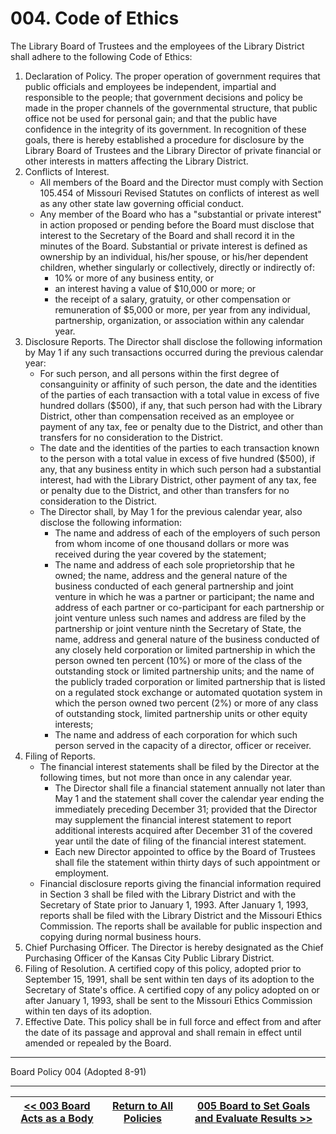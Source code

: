 # 004. Code of Ethics

The Library Board of Trustees and the employees of the Library District shall adhere to the following Code of Ethics:

1. Declaration of Policy. The proper operation of government requires that public officials and employees be independent, impartial and responsible to the people; that government decisions and policy be made in the proper channels of the governmental structure, that public office not be used for personal gain; and that the public have confidence in the integrity of its government. In recognition of these goals, there is hereby established a procedure for disclosure by the Library Board of Trustees and the Library Director of private financial or other interests in matters affecting the Library District.
2. Conflicts of Interest.
   - All members of the Board and the Director must comply with Section 105.454 of Missouri Revised Statutes on conflicts of interest as well as any other state law governing official conduct.
   - Any member of the Board who has a "substantial or private interest" in action proposed or pending before the Board must disclose that interest to the Secretary of the Board and shall record it in the minutes of the Board. Substantial or private interest is defined as ownership by an individual, his/her spouse, or his/her dependent children, whether singularly or collectively, directly or indirectly of:
     - 10% or more of any business entity, or
     - an interest having a value of \$10,000 or more; or
     - the receipt of a salary, gratuity, or other compensation or remuneration of \$5,000 or more, per year from any individual, partnership, organization, or association within any calendar year.
3. Disclosure Reports. The Director shall disclose the following information by May 1 if any such transactions occurred during the previous calendar year:
   - For such person, and all persons within the first degree of consanguinity or affinity of such person, the date and the identities of the parties of each transaction with a total value in excess of five hundred dollars (\$500), if any, that such person had with the Library District, other than compensation received as an employee or payment of any tax, fee or penalty due to the District, and other than transfers for no consideration to the District.
   - The date and the identities of the parties to each transaction known to the person with a total value in excess of five hundred (\$500), if any, that any business entity in which such person had a substantial interest, had with the Library District, other payment of any tax, fee or penalty due to the District, and other than transfers for no consideration to the District.
   - The Director shall, by May 1 for the previous calendar year, also disclose the following information:
     - The name and address of each of the employers of such person from whom income of one thousand dollars or more was received during the year covered by the statement;
     - The name and address of each sole proprietorship that he owned; the name, address and the general nature of the business conducted of each general partnership and joint venture in which he was a partner or participant; the name and address of each partner or co-participant for each partnership or joint venture unless such names and address are filed by the partnership or joint venture ninth the Secretary of State, the name, address and general nature of the business conducted of any closely held corporation or limited partnership in which the person owned ten percent (10%) or more of the class of the outstanding stock or limited partnership units; and the name of the publicly traded corporation or limited partnership that is listed on a regulated stock exchange or automated quotation system in which the person owned two percent (2%) or more of any class of outstanding stock, limited partnership units or other equity interests;
     - The name and address of each corporation for which such person served in the capacity of a director, officer or receiver.
4. Filing of Reports.
   - The financial interest statements shall be filed by the Director at the following times, but not more than once in any calendar year.
     - The Director shall file a financial statement annually not later than May 1 and the statement shall cover the calendar year ending the immediately preceding December 31; provided that the Director may supplement the financial interest statement to report additional interests acquired after December 31 of the covered year until the date of filing of the financial interest statement.
     - Each new Director appointed to office by the Board of Trustees shall file the statement within thirty days of such appointment or employment.
   - Financial disclosure reports giving the financial information required in Section 3 shall be filed with the Library District and with the Secretary of State prior to January 1, 1993. After January 1, 1993, reports shall be filed with the Library District and the Missouri Ethics Commission. The reports shall be available for public inspection and copying during normal business hours.
5. Chief Purchasing Officer. The Director is hereby designated as the Chief Purchasing Officer of the Kansas City Public Library District.
6. Filing of Resolution. A certified copy of this policy, adopted prior to September 15, 1991, shall be sent within ten days of its adoption to the Secretary of State's office. A certified copy of any policy adopted on or after January 1, 1993, shall be sent to the Missouri Ethics Commission within ten days of its adoption.
7. Effective Date. This policy shall be in full force and effect from and after the date of its passage and approval and shall remain in effect until amended or repealed by the Board.

---

Board Policy 004 (Adopted 8-91)

---
[<< 003 Board Acts as a Body](/policies/000-internal-policies/003.md) | [Return to All Policies](/policies/) | [005 Board to Set Goals and Evaluate Results >>](/policies/000-internal-policies/005.md)
--- | --- | ---
